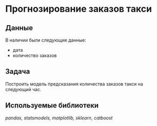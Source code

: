 # Прогнозирование заказов такси


## Данные

В наличии были следующие данные:

- дата
- количество заказов

## Задача

Построить модель предсказания количества заказов такси на следующий час. 

## Используемые библиотеки
*pandas, statsmodels, matplotlib, sklearn, catboost*
